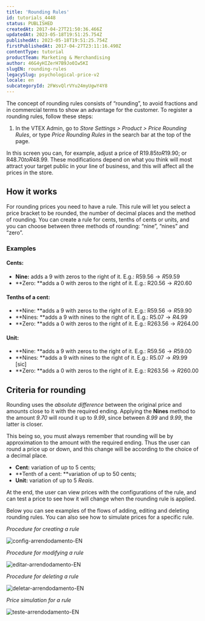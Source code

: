 ```yaml
---
title: 'Rounding Rules'
id: tutorials_4448
status: PUBLISHED
createdAt: 2017-04-27T21:50:36.466Z
updatedAt: 2023-05-18T19:51:25.754Z
publishedAt: 2023-05-18T19:51:25.754Z
firstPublishedAt: 2017-04-27T23:11:16.490Z
contentType: tutorial
productTeam: Marketing & Merchandising
author: 46G4yHIZerH7B9Jo0Iw5KI
slugEN: rounding-rules
legacySlug: psychological-price-v2
locale: en
subcategoryId: 2FWsvQlrVYu24myUgwY4Y8
---
```


The concept of rounding rules consists of “rounding”, to avoid fractions and in commercial terms to show an advantage for the customer. To register a rounding rules, follow these steps:

1. In the VTEX Admin, go to *Store Settings > Product > Price Rounding Rules*, or type *Price Rounding Rules* in the search bar at the top of the page.

In this screen you can, for example, adjust a price of R$19.85 to R$19.90; or R$48.70 to R$48.99. These modifications depend on what you think will most attract your target public in your line of business, and this will affect all the prices in the store.

## How it works

For rounding prices you need to have a rule. This rule will let you select a price bracket to be rounded, the number of decimal places and the method of rounding. You can create a rule for cents, tenths of cents or units, and you can choose between three methods of rounding: “nine”, “nines” and “zero”. 

### Examples

#### Cents:

- **Nine:** adds a 9 with zeros to the right of it. E.g.: R$59.56 → R$59.59
- **Zero: **adds a 0 with zeros to the right of it. E.g.: R$20.56 → R$20.60

#### Tenths of a cent:

- **Nine: **adds a 9 with zeros to the right of it. E.g.: R$59.56 → R$59.90
- **Nines: **adds a 9 with nines to the right of it. E.g.: R$5.07 → R$4.99
- **Zero: **adds a 0 with zeros to the right of it. E.g.: R$263.56 → R$264.00

#### Unit:

- **Nine: **adds a 9 with zeros to the right of it. E.g.: R$59.56 → R$59.00
- **Nines: **adds a 9 with nines to the right of it. E.g.: R$5.07 → R$9.99 [sic]
- **Zero: **adds a 0 with zeros to the right of it. E.g.: R$263.56 → R$260.00

## Criteria for rounding 

Rounding uses the _absolute difference_ between the original price and amounts close to it with the required ending. Applying the **Nines** method to the amount _9.70_ will round it up to _9.99_, since between _8.99_ and _9.99_, the latter is closer.

This being so, you must always remember that rounding will be by approximation to the amount with the required ending. Thus the user can round a price up or down, and this change will be according to the choice of a decimal place.

- **Cent:** variation of up to 5 cents; 
- **Tenth of a cent: **variation of up to 50 cents; 
- **Unit:** variation of up to 5 _Reais_.

At the end, the user can view prices with the configurations of the rule, and can test a price to see how it will change when the rounding rule is applied.

Below you can see examples of the flows of adding, editing and deleting rounding rules. You can also see how to simulate prices for a specific rule.

*_Procedure for creating a rule_*

![config-arrendodamento-EN](https://cdn.statically.io/gh/vtexdocs/help-center-content/refs/heads/main/docs/en/tutorials/prices/rounding-rules/rounding-rules_1.gif)

*_Procedure for modifying a rule_*

![editar-arrendodamento-EN](https://cdn.statically.io/gh/vtexdocs/help-center-content/refs/heads/main/docs/en/tutorials/prices/rounding-rules/rounding-rules_2.gif)

*_Procedure for deleting a rule_*

![deletar-arrendodamento-EN](https://cdn.statically.io/gh/vtexdocs/help-center-content/refs/heads/main/docs/en/tutorials/prices/rounding-rules/rounding-rules_3.gif)

*_Price simulation for a rule_*

![teste-arrendodamento-EN](https://cdn.statically.io/gh/vtexdocs/help-center-content/refs/heads/main/docs/en/tutorials/prices/rounding-rules/rounding-rules_4.gif)
